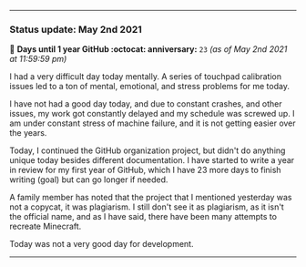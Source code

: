 
***

### Status update: May 2nd 2021

🎂 **Days until 1 year GitHub :octocat: anniversary:** `23` _(as of May 2nd 2021 at 11:59:59 pm)_

I had a very difficult day today mentally. A series of touchpad calibration issues led to a ton of mental, emotional, and stress problems for me today.

I have not had a good day today, and due to constant crashes, and other issues, my work got constantly delayed and my schedule was screwed up. I am under constant stress of machine failure, and it is not getting easier over the years.

Today, I continued the GitHub organization project, but didn't do anything unique today besides different documentation. I have started to write a year in review for my first year of GitHub, which I have 23 more days to finish writing (goal) but can go longer if needed.

A family member has noted that the project that I mentioned yesterday was not a copycat, it was plagiarism. I still don't see it as plagiarism, as it isn't the official name, and as I have said, there have been many attempts to recreate Minecraft.

Today was not a very good day for development.

***


